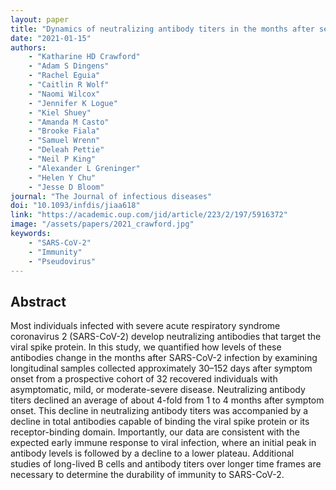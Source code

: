 ```yaml
---
layout: paper
title: "Dynamics of neutralizing antibody titers in the months after severe acute respiratory syndrome coronavirus 2 infection"
date: "2021-01-15"
authors: 
    - "Katharine HD Crawford"
    - "Adam S Dingens"
    - "Rachel Eguia"
    - "Caitlin R Wolf"
    - "Naomi Wilcox"
    - "Jennifer K Logue"
    - "Kiel Shuey"
    - "Amanda M Casto"
    - "Brooke Fiala"
    - "Samuel Wrenn"
    - "Deleah Pettie"
    - "Neil P King"
    - "Alexander L Greninger"
    - "Helen Y Chu"
    - "Jesse D Bloom"
journal: "The Journal of infectious diseases"
doi: "10.1093/infdis/jiaa618"
link: "https://academic.oup.com/jid/article/223/2/197/5916372"
image: "/assets/papers/2021_crawford.jpg"
keywords:
    - "SARS-CoV-2"
    - "Immunity"
    - "Pseudovirus"
---
```


## Abstract

Most individuals infected with severe acute respiratory syndrome coronavirus 2 (SARS-CoV-2) develop neutralizing antibodies that target the viral spike protein. In this study, we quantified how levels of these antibodies change in the months after SARS-CoV-2 infection by examining longitudinal samples collected approximately 30–152 days after symptom onset from a prospective cohort of 32 recovered individuals with asymptomatic, mild, or moderate-severe disease. Neutralizing antibody titers declined an average of about 4-fold from 1 to 4 months after symptom onset. This decline in neutralizing antibody titers was accompanied by a decline in total antibodies capable of binding the viral spike protein or its receptor-binding domain. Importantly, our data are consistent with the expected early immune response to viral infection, where an initial peak in antibody levels is followed by a decline to a lower plateau. Additional studies of long-lived B cells and antibody titers over longer time frames are necessary to determine the durability of immunity to SARS-CoV-2.
